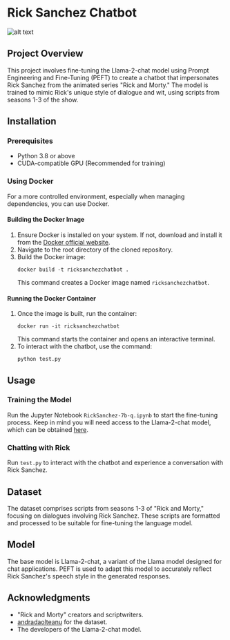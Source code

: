 # Rick Sanchez Chatbot

![alt text](https://www.rollingstone.com/wp-content/uploads/2022/08/22-RAM-S6-KEY-ART-1080x1080-1-e1661990077221.png?w=831&h=554&crop=1)

## Project Overview
This project involves fine-tuning the Llama-2-chat model using Prompt Engineering and Fine-Tuning (PEFT) to create a chatbot that impersonates Rick Sanchez from the animated series "Rick and Morty." The model is trained to mimic Rick's unique style of dialogue and wit, using scripts from seasons 1-3 of the show.

## Installation

### Prerequisites
- Python 3.8 or above
- CUDA-compatible GPU (Recommended for training)

### Using Docker
For a more controlled environment, especially when managing dependencies, you can use Docker.

#### Building the Docker Image
1. Ensure Docker is installed on your system. If not, download and install it from the [Docker official website](https://www.docker.com/get-started).
2. Navigate to the root directory of the cloned repository.
3. Build the Docker image:
   ```
   docker build -t ricksanchezchatbot .
   ```
   This command creates a Docker image named `ricksanchezchatbot`.

#### Running the Docker Container
1. Once the image is built, run the container:
   ```
   docker run -it ricksanchezchatbot
   ```
   This command starts the container and opens an interactive terminal.
2. To interact with the chatbot, use the command:
   ```
   python test.py
   ```

## Usage
   
### Training the Model
Run the Jupyter Notebook `RickSanchez-7b-q.ipynb` to start the fine-tuning process. Keep in mind you will need access to the Llama-2-chat model, which can be obtained [here](https://ai.meta.com/resources/models-and-libraries/llama-downloads/).

### Chatting with Rick
Run `test.py` to interact with the chatbot and experience a conversation with Rick Sanchez.

## Dataset
The dataset comprises scripts from seasons 1-3 of "Rick and Morty," focusing on dialogues involving Rick Sanchez. These scripts are formatted and processed to be suitable for fine-tuning the language model.

## Model
The base model is Llama-2-chat, a variant of the Llama model designed for chat applications. PEFT is used to adapt this model to accurately reflect Rick Sanchez's speech style in the generated responses.

## Acknowledgments
- "Rick and Morty" creators and scriptwriters.
- [andradaolteanu](https://www.kaggle.com/andradaolteanu) for the dataset.
- The developers of the Llama-2-chat model.
